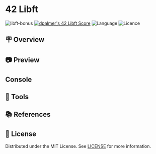 # 42 Libft
![libft-bonus](./badges/libftm.png) [![dpalmer's 42 Libft Score](https://badge42.vercel.app/api/v2/cli5pb141011308mh1fmi5qrq/project/2848837)](https://github.com/JaeSeoKim/badge42) ![Language](https://img.shields.io/static/v1?label=language&message=c&color=blue) ![Licence](https://img.shields.io/badge/license-MIT-green)

## 🪧 Overview

## 📷 Preview

## Console

## 🧰 Tools

## :books: References

## 📝 License
Distributed under the MIT License. See [LICENSE](LICENSE) for more information.
